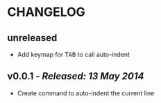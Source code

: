 # CHANGELOG

## **unreleased**

* Add keymap for <kbd>TAB</kbd> to call auto-indent

## **v0.0.1** - *Released: 13 May 2014*

* Create command to auto-indent the current line
